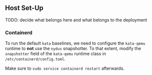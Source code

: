 ## Host Set-Up

TODO: decide what belongs here and what belongs to the deployment

### Containerd

To run the default `kata` baselines, we need to configure the `kata-qemu`
runtime to __not__ use the `nydus` snapshotter. To that extent, modify
the `snapshotter` field of the `kata-qemu` runtime class in
`/etc/containerd/config.toml`.

Make sure to `sudo service containerd restart` afterwards.
